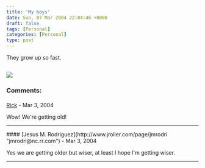 ```yaml
---
title: 'My boys'
date: Sun, 07 Mar 2004 22:04:46 +0000
draft: false
tags: [Personal]
categories: [Personal]
type: post
---
```


They grow up so fast.

![](http://jroller.com/resources/jmrodri/Together.jpg)
---
### Comments:
####
[Rick]( "") - <time datetime="2004-03-10 07:59:17">Mar 3, 2004</time>

Wow! We're getting old!
<hr />
####
[Jesus M. Rodriguez](http://www.jroller.com/page/jmrodri "jmrodri@nc.rr.com") - <time datetime="2004-03-10 09:34:11">Mar 3, 2004</time>

Yes we are getting older but wiser, at least I hope I'm getting wiser.
<hr />
